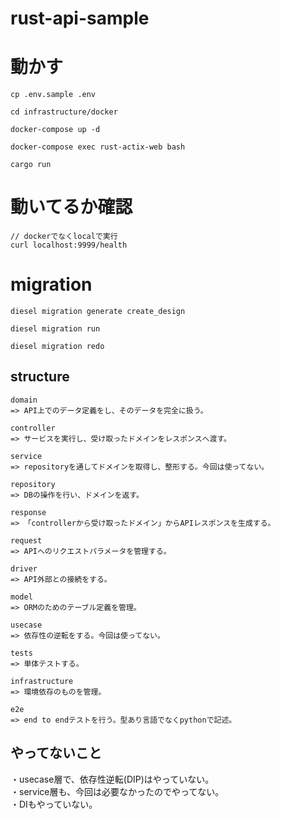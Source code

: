 # rust-api-sample

# 動かす
```
cp .env.sample .env

cd infrastructure/docker

docker-compose up -d

docker-compose exec rust-actix-web bash

cargo run
```

# 動いてるか確認
```
// dockerでなくlocalで実行
curl localhost:9999/health
```

# migration
```
diesel migration generate create_design

diesel migration run

diesel migration redo
```

## structure
```
domain
=> API上でのデータ定義をし、そのデータを完全に扱う。

controller
=> サービスを実行し、受け取ったドメインをレスポンスへ渡す。

service
=> repositoryを通してドメインを取得し、整形する。今回は使ってない。

repository
=> DBの操作を行い、ドメインを返す。

response
=> 「controllerから受け取ったドメイン」からAPIレスポンスを生成する。

request
=> APIへのリクエストパラメータを管理する。

driver
=> API外部との接続をする。

model
=> ORMのためのテーブル定義を管理。

usecase
=> 依存性の逆転をする。今回は使ってない。

tests
=> 単体テストする。

infrastructure
=> 環境依存のものを管理。

e2e
=> end to endテストを行う。型あり言語でなくpythonで記述。
```

## やってないこと
・usecase層で、依存性逆転(DIP)はやっていない。   
・service層も、今回は必要なかったのでやってない。     
・DIもやっていない。    